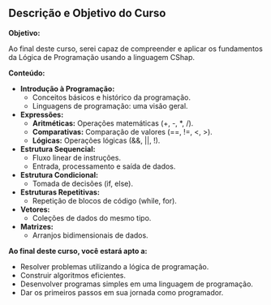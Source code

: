 ## Descrição e Objetivo do Curso

**Objetivo:**

Ao final deste curso, serei capaz de compreender e aplicar os fundamentos da Lógica de Programação usando a linguagem CShap.

**Conteúdo:**

* **Introdução à Programação:**
  * Conceitos básicos e histórico da programação.
  * Linguagens de programação: uma visão geral.
* **Expressões:**
  * **Aritméticas:** Operações matemáticas (+, -, *, /).
  * **Comparativas:** Comparação de valores (==, !=, <, >).
  * **Lógicas:** Operações lógicas (&&, ||, !).
* **Estrutura Sequencial:**
  * Fluxo linear de instruções.
  * Entrada, processamento e saída de dados.
* **Estrutura Condicional:**
  * Tomada de decisões (if, else).
* **Estruturas Repetitivas:**
  * Repetição de blocos de código (while, for).
* **Vetores:**
  * Coleções de dados do mesmo tipo.
* **Matrizes:**
  * Arranjos bidimensionais de dados.

**Ao final deste curso, você estará apto a:**
* Resolver problemas utilizando a lógica de programação.
* Construir algoritmos eficientes.
* Desenvolver programas simples em uma linguagem de programação.
* Dar os primeiros passos em sua jornada como programador.

